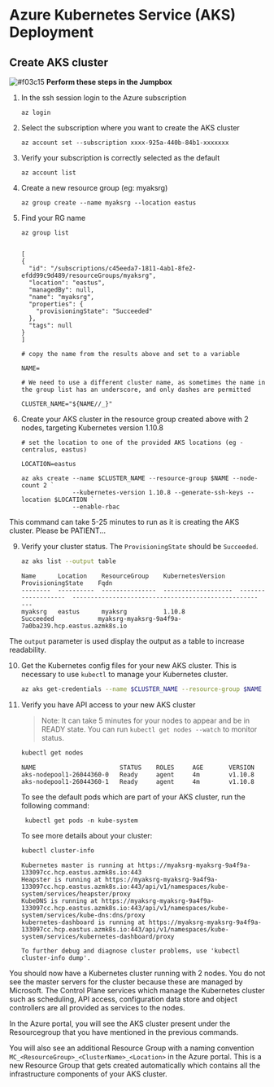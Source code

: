 # Azure Kubernetes Service (AKS) Deployment
## Create AKS cluster

![#f03c15](https://placehold.it/15/f03c15/000000?text=+) **Perform these steps in the Jumpbox**

1. In the ssh session login to the Azure subscription
    ```
    az login
    ```
2. Select the subscription where you want to create the AKS cluster
   ```
   az account set --subscription xxxx-925a-440b-84b1-xxxxxxx
   ```
3. Verify your subscription is correctly selected as the default
    ```
    az account list
    ```

4. Create a new resource group (eg: myaksrg)
    ```
    az group create --name myaksrg --location eastus
    ```

5. Find your RG name

    ```
    az group list 
    ```
    
    ```

    [
    {
      "id": "/subscriptions/c45eeda7-1811-4ab1-8fe2-efdd99c9d489/resourceGroups/myaksrg",
      "location": "eastus",
      "managedBy": null,
      "name": "myaksrg",
      "properties": {
        "provisioningState": "Succeeded"
      },
      "tags": null
    }
    ]
    ```
    
    ```
    # copy the name from the results above and set to a variable 
    
    NAME=

    # We need to use a different cluster name, as sometimes the name in the group list has an underscore, and only dashes are permitted
    
    CLUSTER_NAME="${NAME//_}"
    
    ```

6. Create your AKS cluster in the resource group created above with 2 nodes, targeting Kubernetes version 1.10.8
    ```
    # set the location to one of the provided AKS locations (eg - centralus, eastus)
    
    LOCATION=eastus

    az aks create --name $CLUSTER_NAME --resource-group $NAME --node-count 2 `
                  --kubernetes-version 1.10.8 --generate-ssh-keys --location $LOCATION `
                  --enable-rbac
    ```
 This command can take 5-25 minutes to run as it is creating the AKS cluster. Please be PATIENT...

9. Verify your cluster status. The `ProvisioningState` should be `Succeeded`. 

    ```bash
    az aks list --output table
    ```
    
    ```console
    Name      Location    ResourceGroup    KubernetesVersion    ProvisioningState    Fqdn
    --------  ----------  ---------------  -------------------  -------------------  ---------------------------------------------------    ---
    myaksrg   eastus      myaksrg          1.10.8                Succeeded            myaksrg-myaksrg-9a4f9a-7a0ba239.hcp.eastus.azmk8s.io

    ```

The `output` parameter is used display the output as a table to increase readability.

10. Get the Kubernetes config files for your new AKS cluster. This is necessary to use `kubectl` to manage your Kubernetes cluster.

    ```bash
    az aks get-credentials --name $CLUSTER_NAME --resource-group $NAME
    ```

11. Verify you have API access to your new AKS cluster

    > Note: It can take 5 minutes for your nodes to appear and be in READY state. You can run `kubectl get nodes --watch` to monitor status. 
    
    ```bash
    kubectl get nodes
    ```
    
    ```console
    NAME                       STATUS    ROLES     AGE       VERSION
    aks-nodepool1-26044360-0   Ready     agent     4m        v1.10.8
    aks-nodepool1-26044360-1   Ready     agent     4m        v1.10.8

    ```
    
    To see the default pods which are part of your AKS cluster, run the following command:
    ```
     kubectl get pods -n kube-system
    ```
    
    To see more details about your cluster: 
    
    ```bash
    kubectl cluster-info
    ```
    
    ```console    
    Kubernetes master is running at https://myaksrg-myaksrg-9a4f9a-133097cc.hcp.eastus.azmk8s.io:443
    Heapster is running at https://myaksrg-myaksrg-9a4f9a-133097cc.hcp.eastus.azmk8s.io:443/api/v1/namespaces/kube-system/services/heapster/proxy
    KubeDNS is running at https://myaksrg-myaksrg-9a4f9a-133097cc.hcp.eastus.azmk8s.io:443/api/v1/namespaces/kube-system/services/kube-dns:dns/proxy
    kubernetes-dashboard is running at https://myaksrg-myaksrg-9a4f9a-133097cc.hcp.eastus.azmk8s.io:443/api/v1/namespaces/kube-system/services/kubernetes-dashboard/proxy

    To further debug and diagnose cluster problems, use 'kubectl cluster-info dump'.
    ```

You should now have a Kubernetes cluster running with 2 nodes. You do not see the master servers for the cluster because these are managed by Microsoft. The Control Plane services which manage the Kubernetes cluster such as scheduling, API access, configuration data store and object controllers are all provided as services to the nodes. 

In the Azure portal, you will see the AKS cluster present under the Resourcegroup that you have mentioned in the previous commands. 

You will also see an additional Resource Group with a naming convention `MC_<ResourceGroup>_<ClusterName>_<Location>` in the Azure portal. This is a new Resource Group that gets created automatically which contains all the infrastructure components of your AKS cluster. 
